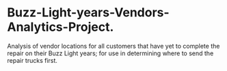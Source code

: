 # Buzz-Light-years-Vendors-Analytics-Project.
Analysis of vendor locations for all customers that have yet to complete the repair on their Buzz Light years; for use in determining where to send the repair trucks first.
